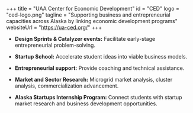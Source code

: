 +++
title = "UAA Center for Economic Development"
id = "CED"
logo = "ced-logo.png"
tagline = "Supporting business and entrepreneurial capacities across Alaska by linking economic development programs"
websiteUrl = "https://ua-ced.org/"
+++

* **Design Sprints & Catalyzer events:** Facilitate early-stage entrepreneurial problem-solving.

* **Startup School:** Accelerate student ideas into viable business models.

* **Entrepreneurial support:** Provide coaching and technical assistance.

* **Market and Sector Research:** Microgrid market analysis, cluster analysis, commercialization advancement.

* **Alaska Startups Internship Program:** Connect students with startup market research and business development opportunities.
